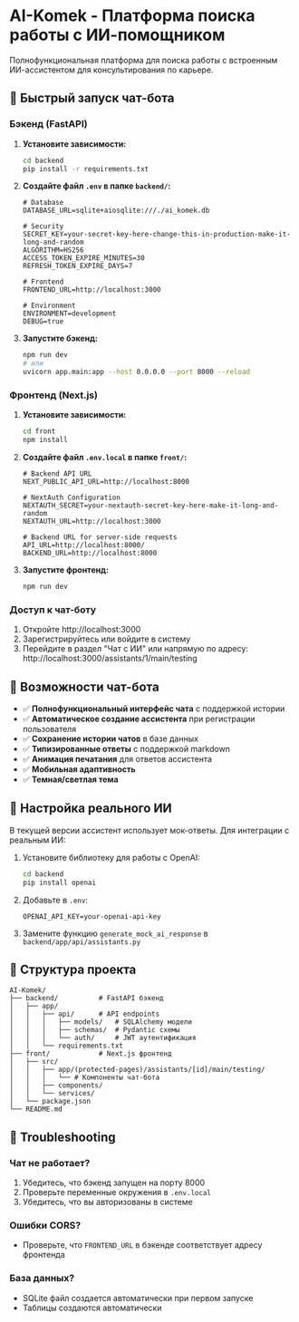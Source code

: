 # AI-Komek - Платформа поиска работы с ИИ-помощником

Полнофункциональная платформа для поиска работы с встроенным ИИ-ассистентом для консультирования по карьере.

## 🚀 Быстрый запуск чат-бота

### Бэкенд (FastAPI)

1. **Установите зависимости:**

    ```bash
    cd backend
    pip install -r requirements.txt
    ```

2. **Создайте файл `.env` в папке `backend/`:**

    ```env
    # Database
    DATABASE_URL=sqlite+aiosqlite:///./ai_komek.db

    # Security
    SECRET_KEY=your-secret-key-here-change-this-in-production-make-it-long-and-random
    ALGORITHM=HS256
    ACCESS_TOKEN_EXPIRE_MINUTES=30
    REFRESH_TOKEN_EXPIRE_DAYS=7

    # Frontend
    FRONTEND_URL=http://localhost:3000

    # Environment
    ENVIRONMENT=development
    DEBUG=true
    ```

3. **Запустите бэкенд:**
    ```bash
    npm run dev
    # или
    uvicorn app.main:app --host 0.0.0.0 --port 8000 --reload
    ```

### Фронтенд (Next.js)

1. **Установите зависимости:**

    ```bash
    cd front
    npm install
    ```

2. **Создайте файл `.env.local` в папке `front/`:**

    ```env
    # Backend API URL
    NEXT_PUBLIC_API_URL=http://localhost:8000

    # NextAuth Configuration
    NEXTAUTH_SECRET=your-nextauth-secret-key-here-make-it-long-and-random
    NEXTAUTH_URL=http://localhost:3000

    # Backend URL for server-side requests
    API_URL=http://localhost:8000/
    BACKEND_URL=http://localhost:8000
    ```

3. **Запустите фронтенд:**
    ```bash
    npm run dev
    ```

### Доступ к чат-боту

1. Откройте http://localhost:3000
2. Зарегистрируйтесь или войдите в систему
3. Перейдите в раздел "Чат с ИИ" или напрямую по адресу:
   http://localhost:3000/assistants/1/main/testing

## 🤖 Возможности чат-бота

-   ✅ **Полнофункциональный интерфейс чата** с поддержкой истории
-   ✅ **Автоматическое создание ассистента** при регистрации пользователя
-   ✅ **Сохранение истории чатов** в базе данных
-   ✅ **Типизированные ответы** с поддержкой markdown
-   ✅ **Анимация печатания** для ответов ассистента
-   ✅ **Мобильная адаптивность**
-   ✅ **Темная/светлая тема**

## 🔧 Настройка реального ИИ

В текущей версии ассистент использует мок-ответы. Для интеграции с реальным ИИ:

1. Установите библиотеку для работы с OpenAI:

    ```bash
    cd backend
    pip install openai
    ```

2. Добавьте в `.env`:

    ```env
    OPENAI_API_KEY=your-openai-api-key
    ```

3. Замените функцию `generate_mock_ai_response` в `backend/app/api/assistants.py`

## 📁 Структура проекта

```
AI-Komek/
├── backend/          # FastAPI бэкенд
│   ├── app/
│   │   ├── api/      # API endpoints
│   │   │   ├── models/   # SQLAlchemy модели
│   │   │   ├── schemas/  # Pydantic схемы
│   │   │   └── auth/     # JWT аутентификация
│   │   └── requirements.txt
├── front/            # Next.js фронтенд
│   ├── src/
│   │   ├── app/(protected-pages)/assistants/[id]/main/testing/
│   │   │   └── # Компоненты чат-бота
│   │   ├── components/
│   │   └── services/
│   └── package.json
└── README.md
```

## 🐛 Troubleshooting

### Чат не работает?

1. Убедитесь, что бэкенд запущен на порту 8000
2. Проверьте переменные окружения в `.env.local`
3. Убедитесь, что вы авторизованы в системе

### Ошибки CORS?

-   Проверьте, что `FRONTEND_URL` в бэкенде соответствует адресу фронтенда

### База данных?

-   SQLite файл создается автоматически при первом запуске
-   Таблицы создаются автоматически
